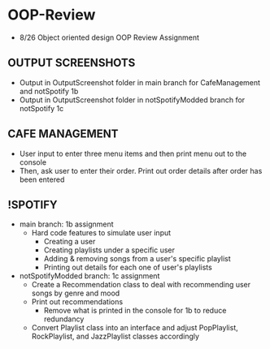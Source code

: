# OOP-Review
- 8/26 Object oriented design OOP Review Assignment

## OUTPUT SCREENSHOTS
- Output in OutputScreenshot folder in main branch for CafeManagement and notSpotify 1b
- Output in OutputScreenshot folder in notSpotifyModded branch for notSpotify 1c

## CAFE MANAGEMENT
- User input to enter three menu items and then print menu out to the console
- Then, ask user to enter their order. Print out order details after order has been entered

## !SPOTIFY
- main branch: 1b assignment
  - Hard code features to simulate user input
    - Creating a user
    - Creating playlists under a specific user
    - Adding & removing songs from a user's specific playlist
    - Printing out details for each one of user's playlists
- notSpotifyModded branch: 1c assignment
  - Create a Recommendation class to deal with recommending user songs by genre and mood
  - Print out recommendations
    - Remove what is printed in the console for 1b to reduce redundancy
  - Convert Playlist class into an interface and adjust PopPlaylist, RockPlaylist, and JazzPlaylist classes accordingly
